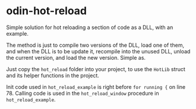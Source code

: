 # odin-hot-reload
Simple solution for hot reloading a section of code as a DLL, with an example.

The method is just to compile two versions of the DLL, load one of them, and when the DLL is to be update it, recompile into the unused DLL, unload the current version, and load the new version. Simple as.

Just copy the `hot_reload` folder into your project, to use the `HotLib` struct and its helper functions in the project.

Init code used in `hot_reload_example` is right before `for running {` on line 78. Calling code is used in the `hot_reload_window` procedure in `hot_reload_example`.
